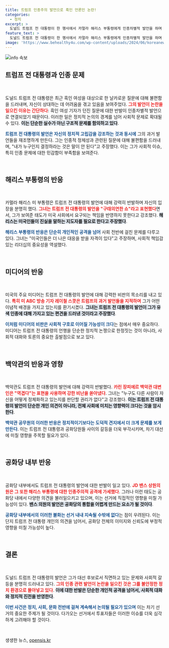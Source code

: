 ```yaml
---
title: 트럼프 인종주의 발언으로 흑인 언론인 논란!
categories:
  - 정치
excerpt: >
  도널드 트럼프 전 대통령이 한 행사에서 카멀라 해리스 부통령에게 인종차별적 발언을 하며 논란에 휘말렸다. 흑인 여성 언론인들에 대한 그의 태도와 반응은 사회 전반에 큰 파장을 일으키고 있다. 이 상황은 그가 해리스와의 토론을 피하는 이유로도 지적되며, 흑인 유권자들 사이에서 신뢰를 잃고 있다는 분석이 이어지고 있다.
feature_text: >
  도널드 트럼프 전 대통령이 한 행사에서 카멀라 해리스 부통령에게 인종차별적 발언을 하며 논란에 휘말렸다. 흑인 여성 언론인들에 대한 그의 태도와 반응은 사회 전반에 큰 파장을 일으키고 있다. 이 상황은 그가 해리스와의 토론을 피하는 이유로도 지적되며, 흑인 유권자들 사이에서 신뢰를 잃고 있다는 분석이 이어지고 있다.
image: 'https://www.behealthy4u.com/wp-content/uploads/2024/06/koreanews.jpg'
---
```


<p><img src="https://www.behealthy4u.com/wp-content/uploads/2024/06/koreanews.jpg" alt="info 속보" /></p>

<h2 data-ke-size="size26">트럼프 전 대통령과 인종 문제</h2>

<p data-ke-size="size16">&nbsp;</p>

<p>도널드 트럼프 전 대통령은 최근 흑인 여성을 대상으로 한 날카로운 질문에 대해 불편함을 드러내며, 자신이 상대하는 데 어려움을 겪고 있음을 보여주었다. <b><span style="color: #ee2323;">그의 발언이 논란을 일으킨 이유는 간단하다</span></b>: 흑인 여성 기자가 던진 질문에 대한 반발이 인종차별적 발언으로 연결되었기 때문이다. 이러한 일은 정치적 논의의 경계를 넘어 사회적 문제로 확대될 수 있다. <b><span style="background-color: #21538527;">이는 단순한 실수가 아닌 구조적 문제를 함의하고 있다</span></b>.</p>

<p><b><span style="color: #1a5490;">트럼프 전 대통령의 발언은 자신의 정치적 고립감을 강조하는 것과 동시에</span></b> 그의 과거 발언들을 재조명하게 만든다. 그는 인종적 정체성과 관련된 질문에 대해 불편함을 드러내며, "내가 누구인지 결정하라는 것은 말이 안 된다"고 주장했다. 이는 그가 사회적 이슈, 특히 인종 문제에 대한 민감함이 부족함을 보여준다. </p>

<p data-ke-size="size16">&nbsp;</p>

<h2 data-ke-size="size26">해리스 부통령의 반응</h2>

<p data-ke-size="size16">&nbsp;</p>

<p>카멀라 해리스 미 부통령은 트럼프 전 대통령의 발언에 대해 강력히 반발하며 자신의 입장을 분명히 했다. <b><span style="color: #ee2323;">그녀는 트럼프 전 대통령의 발언을 "구태의연한 쇼"라고 표현했다</span></b>면서, 그가 보여준 태도가 미국 사회에서 요구되는 책임을 반영하지 못한다고 강조했다. <b><span style="background-color: #21538527;">해리스는 미국인들이 진실을 말하는 지도자를 필요로 한다고 주장했다</span></b>. </p>

<p><b><span style="color: #1a5490;">해리스 부통령의 반응은 단순히 개인적인 공격을 넘어</span></b> 사회 전반에 걸친 문제를 다루고 있다. 그녀는 "미국인들은 더 나은 대응을 받을 자격이 있다"고 주장하며, 사회적 책임감 있는 리더십의 중요성을 역설했다. </p>

<p data-ke-size="size16">&nbsp;</p>

<h2 data-ke-size="size26">미디어의 반응</h2>

<p data-ke-size="size16">&nbsp;</p>

<p>미국의 주요 미디어는 트럼프 전 대통령의 발언에 대해 강력한 비판의 목소리를 내고 있다. <b><span style="color: #ee2323;">특히 미 ABC 방송 기자 레이철 스콧은 트럼프의 과거 발언들을 지적하며</span></b> 그가 어떤 이념적 배경을 가지고 있는지를 환기시켰다. <b><span style="background-color: #21538527;">그녀는 트럼프 전 대통령의 발언이 그가 유색 인종에 대해 가지고 있는 편견을 드러낸 것이라고 주장했다</span></b>.</p>

<p><b><span style="color: #1a5490;">이처럼 미디어의 비판은 사회적 구호로 이어질 가능성이 크다</span></b>는 점에서 매우 중요하다. 미디어는 트럼프 전 대통령의 언행을 단순한 정치적 논쟁으로 한정짓는 것이 아니라, 사회적 대화와 토론의 중요한 출발점으로 보고 있다. </p>

<p data-ke-size="size16">&nbsp;</p>

<h2 data-ke-size="size26">백악관의 반응과 영향</h2>

<p data-ke-size="size16">&nbsp;</p>

<p>백악관도 트럼프 전 대통령의 발언에 대해 강력히 반발했다. <b><span style="color: #ee2323;">카린 장피에르 백악관 대변인은 "역겹다"는 표현을 사용하며 강한 비난을 쏟아냈다</span></b>. 그녀는 "누구도 다른 사람이 자신을 어떻게 정체화하고 있는지를 판단할 권리가 없다"고 강조했다. <b><span style="background-color: #21538527;">이는 트럼프 전 대통령의 발언이 단순한 개인 의견이 아니라, 전체 사회에 미치는 영향력이 크다는 것을 암시한다</span></b>. </p>

<p><b><span style="color: #1a5490;">백악관 공무원의 이러한 반응은 정치적이기보다는 도덕적 견지에서 더 크게 문제를 보게 만든다</span></b>. 이는 트럼프 전 대통령과 공화당원들 사이의 갈등을 더욱 부각시키며, 차기 대선에 미칠 영향을 주목할 필요가 있다. </p>

<p data-ke-size="size16">&nbsp;</p>

<h2 data-ke-size="size26">공화당 내부 반응</h2>

<p data-ke-size="size16">&nbsp;</p>

<p>공화당 내부에서도 트럼프 전 대통령의 발언에 대한 반발이 일고 있다. <b><span style="color: #ee2323;">JD 밴스 상원의원은 그 또한 해리스 부통령에 대한 인종주의적 공격에 가세했다</span></b>. 그러나 이런 태도는 공화당 내에서 다양한 의견을 불러일으키고 있으며, 이는 선거에 직접적인 영향을 미칠 가능성이 있다. <b><span style="background-color: #21538527;">밴스 의원의 발언은 공화당의 통합을 어렵게 만드는 요소가 될 것이다</span></b>. </p>

<p><b><span style="color: #1a5490;">공화당 내부에서의 이러한 불화는 선거 내내 지속될 수밖에 없다</span></b>는 점이 우려된다. 이는 단지 트럼프 전 대통령 개인의 의견을 넘어서, 공화당 전체의 이미지와 신뢰도에 부정적 영향을 미칠 가능성이 높다. </p>

<p data-ke-size="size16">&nbsp;</p>

<h2 data-ke-size="size26">결론</h2>

<p data-ke-size="size16">&nbsp;</p>

<p>도널드 트럼프 전 대통령의 발언은 그가 대선 후보로서 직면하고 있는 문제와 사회적 갈등을 분명히 드러내고 있다. <b><span style="color: #ee2323;">그의 인종 관련 발언이 논란을 일으킨 것은 그를 불안정한 정치 환경으로 몰아넣고 있다</span></b>. <b><span style="background-color: #21538527;">이에 대한 반발은 단순한 개인적 공격을 넘어서, 사회적 대화와 정치적 진전을 반영한다</span></b>. </p>

<p><b><span style="color: #1a5490;">이번 사건은 정치, 사회, 문화 전반에 걸쳐 계속해서 논의될 필요가 있으며</span></b> 이는 차기 선거의 중요한 주제가 될 것이다. 다가오는 선거에서 투표자들은 이러한 이슈를 더욱 심각하게 고려해야 할 것이다. </p>

<p data-ke-size="size16">&nbsp;</p>
생생한 뉴스, <a href="https://opensis.kr" rel="dofollow">opensis.kr</a>


